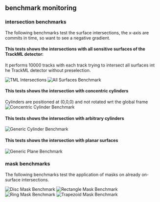 
## benchmark monitoring 


### intersection benchmarks

The following benchmarks test the surface intersections, the x-axis are commits in time, so want to see a negative gradient.

#### This tests shows the intersections with all sensitive surfaces of the TrackML detector:

It performs 10000 tracks with each track trying to intersect all surfaces int he TrackML detector without preselection.

![TML Intersections](figures/TML_INTERSECT_ALL.png)
![All Surfaces Benchmark](figures/BM_INTERSECT_ALL.png)

#### This tests shows the intersection with concentric cylinders
Cylinders are positioned at (0,0,0) and not rotated wrt the global frame
![Concentric Cylinder Benchmark](figures/BM_INTERSECT_CONCETRIC_CYLINDERS.png)

#### This tests shows the intersection with arbitrary cylinders
![Generic Cylinder Benchmark](figures/BM_INTERSECT_CYLINDERS.png)

#### This tests shows the intersection with planar surfaces
![Generic Plane Benchmark](figures/BM_INTERSECT_PLANES.png)

### mask benchmarks

The following benchmarks test the application of masks on already on-surface intersections.

![Disc Mask Benchmark](figures/BM_DISC2_MASK.png)
![Rectangle Mask Benchmark](figures/BM_RECTANGLE2_MASK.png)
![Ring Mask Benchmark](figures/BM_RING2_MASK.png)
![Trapezoid Mask Benchmark](figures/BM_TRAPEZOID2_MASK.png)


